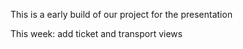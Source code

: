 This is a early build of our project for the presentation

This week: add ticket and transport views
